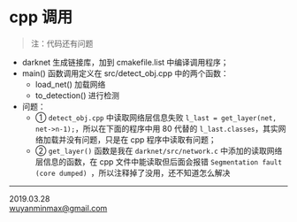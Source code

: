 # cpp 调用
> 注：代码还有问题
+ darknet 生成链接库，加到 cmakefile.list 中编译调用程序；
+ main() 函数调用定义在 src/detect_obj.cpp 中的两个函数：
  + load_net() 加载网络
  + to_detection() 进行检测
+ 问题：
  + ① `detect_obj.cpp` 中读取网络层信息失败 `l_last = get_layer(net, net->n-1);`，所以在下面的程序中用 80 代替的 `l_last.classes`，其实网络加载并没有问题，只是在 cpp 程序中读取有问题；
  + ② `get_layer()` 函数是我在 `darknet/src/network.c` 中添加的读取网络层信息的函数，在 cpp 文件中能读取但后面会报错 `Segmentation fault (core dumped) `，所以注释掉了没用，还不知道怎么解决
  
---
2019.03.28    
wuyanminmax@gmail.com
